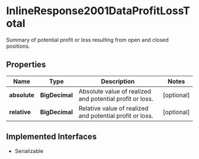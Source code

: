 

# InlineResponse2001DataProfitLossTotal

Summary of potential profit or loss resulting from open and closed positions.

## Properties

Name | Type | Description | Notes
------------ | ------------- | ------------- | -------------
**absolute** | **BigDecimal** | Absolute value of realized and potential profit or loss. |  [optional]
**relative** | **BigDecimal** | Relative value of realized and potential profit or loss. |  [optional]


## Implemented Interfaces

* Serializable


